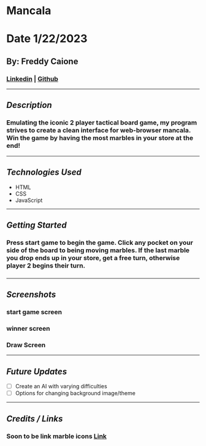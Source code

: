 # Mancala
# Date 1/22/2023
## By: Freddy Caione
### [Linkedin](https://www.linkedin.com/in/frederick-caione-b699821b9/) | [Github](https://github.com/fcaione)

***

## ***Description***
### Emulating the iconic 2 player tactical board game, my program strives to create a clean interface for web-browser mancala. Win the game by having the most marbles in your store at the end!

***

## ***Technologies Used*** 
* HTML
* CSS
* JavaScript

***

## ***Getting Started***
### Press start game to begin the game. Click any pocket on your side of the board to being moving marbles. If the last marble you drop ends up in your store, get a free turn, otherwise player 2 begins their turn.
###

***

## ***Screenshots***
### start game screen
### winner screen
### Draw Screen

***
## ***Future Updates***
- [ ] Create an AI with varying difficulties
- [ ] Options for changing background image/theme

***

## ***Credits / Links***

### **Soon to be link marble icons** [Link](http://www.duckduckgo.com)